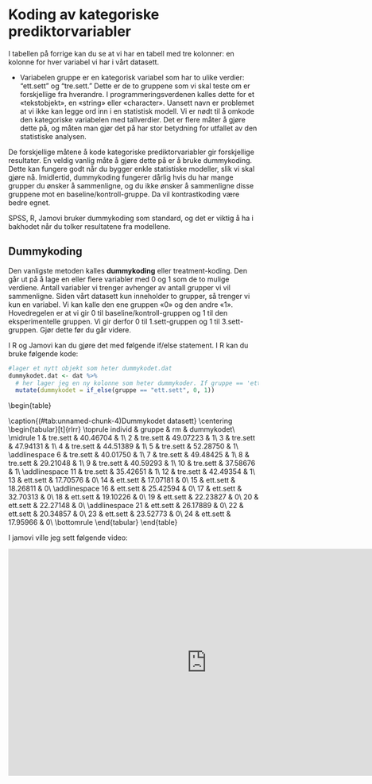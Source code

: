 
# Koding av kategoriske prediktorvariabler

I tabellen på forrige kan du se at vi har en tabell med tre kolonner: en kolonne for hver variabel vi har i vårt datasett.

* Variabelen gruppe er en kategorisk variabel som har to ulike verdier: “ett.sett” og “tre.sett.” Dette er de to gruppene som vi skal teste om er forskjellige fra hverandre. I programmeringsverdenen kalles dette for et «tekstobjekt», en «string» eller «character». Uansett navn er problemet at vi ikke kan legge ord inn i en statistisk modell. Vi er nødt til å omkode den kategoriske variabelen med tallverdier. Det er flere måter å gjøre dette på, og måten man gjør det på har stor betydning for utfallet av den statistiske analysen.

De forskjellige måtene å kode kategoriske prediktorvariabler gir forskjellige resultater. En veldig vanlig måte å gjøre dette på er å bruke dummykoding. Dette kan fungere godt når du bygger enkle statistiske modeller, slik vi skal gjøre nå. Imidlertid, dummykoding fungerer dårlig hvis du har mange grupper du ønsker å sammenligne, og du ikke ønsker å sammenligne disse gruppene mot en baseline/kontroll-gruppe. Da vil kontrastkoding være bedre egnet.

SPSS, R, Jamovi bruker dummykoding som standard, og det er viktig å ha i bakhodet når du tolker resultatene fra modellene.

</div>


## Dummykoding
Den vanligste metoden kalles **dummykoding** eller treatment-koding. Den går ut på å lage en eller flere variabler med 0 og 1 som de to mulige verdiene. Antall variabler vi trenger avhenger av antall grupper vi vil sammenligne. Siden vårt datasett kun inneholder to grupper, så trenger vi kun en variabel. Vi kan kalle den ene gruppen «0» og den andre «1». Hovedregelen er at vi gir 0 til baseline/kontroll-gruppen og 1 til den eksperimentelle gruppen. Vi gir derfor 0 til 1.sett-gruppen og 1 til 3.sett-gruppen. Gjør dette før du går videre.



I R og Jamovi kan du gjøre det med følgende if/else statement. I R kan du bruke følgende kode:


```r
#lager et nytt objekt som heter dummykodet.dat
dummykodet.dat <- dat %>%
  # her lager jeg en ny kolonne som heter dummykoder. If gruppe == 'ett.sett', gi verdien 0, else gi de 1.
  mutate(dummykodet = if_else(gruppe == "ett.sett", 0, 1))
```


\begin{table}

\caption{(\#tab:unnamed-chunk-4)Dummykodet datasett}
\centering
\begin{tabular}[t]{rlrr}
\toprule
individ & gruppe & rm & dummykodet\\
\midrule
1 & tre.sett & 40.46704 & 1\\
2 & tre.sett & 49.07223 & 1\\
3 & tre.sett & 47.94131 & 1\\
4 & tre.sett & 44.51389 & 1\\
5 & tre.sett & 52.28750 & 1\\
\addlinespace
6 & tre.sett & 40.01750 & 1\\
7 & tre.sett & 49.48425 & 1\\
8 & tre.sett & 29.21048 & 1\\
9 & tre.sett & 40.59293 & 1\\
10 & tre.sett & 37.58676 & 1\\
\addlinespace
11 & tre.sett & 35.42651 & 1\\
12 & tre.sett & 42.49354 & 1\\
13 & ett.sett & 17.70576 & 0\\
14 & ett.sett & 17.07181 & 0\\
15 & ett.sett & 18.26811 & 0\\
\addlinespace
16 & ett.sett & 25.42594 & 0\\
17 & ett.sett & 32.70313 & 0\\
18 & ett.sett & 19.10226 & 0\\
19 & ett.sett & 22.23827 & 0\\
20 & ett.sett & 22.27148 & 0\\
\addlinespace
21 & ett.sett & 26.17889 & 0\\
22 & ett.sett & 20.34857 & 0\\
23 & ett.sett & 23.52773 & 0\\
24 & ett.sett & 17.95966 & 0\\
\bottomrule
\end{tabular}
\end{table}

I jamovi ville jeg sett følgende video: 

<iframe width="797" height="457" src="https://www.youtube.com/embed/iITxK27LfZk" title="YouTube video player" frameborder="0" allow="accelerometer; autoplay; clipboard-write; encrypted-media; gyroscope; picture-in-picture" allowfullscreen></iframe>

